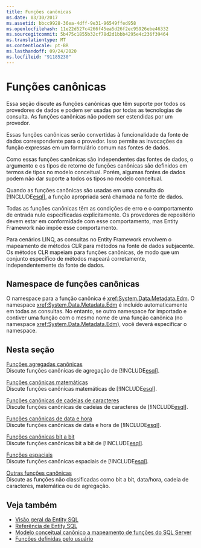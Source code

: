 ```yaml
---
title: Funções canônicas
ms.date: 03/30/2017
ms.assetid: bbcc9928-36ea-4dff-9e31-96549ffed958
ms.openlocfilehash: 11e22d527c4266f45ea5d26f2ec95926ebe46332
ms.sourcegitcommit: 5b475c1855b32cf78d2d1bbb4295e4c236f39464
ms.translationtype: MT
ms.contentlocale: pt-BR
ms.lasthandoff: 09/24/2020
ms.locfileid: "91185230"
---
```

# <a name="canonical-functions"></a>Funções canônicas

Essa seção discute as funções canônicas que têm suporte por todos os provedores de dados e podem ser usadas por todas as tecnologias de consulta. As funções canônicas não podem ser estendidas por um provedor.  
  
 Essas funções canônicas serão convertidas à funcionalidade da fonte de dados correspondente para o provedor. Isso permite as invocações da função expressas em um formulário comum nas fontes de dados.  
  
 Como essas funções canônicas são independentes das fontes de dados, o argumento e os tipos de retorno de funções canônicas são definidos em termos de tipos no modelo conceitual. Porém, algumas fontes de dados podem não dar suporte a todos os tipos no modelo conceitual.  
  
 Quando as funções canônicas são usadas em uma consulta do [!INCLUDE[esql](../../../../../../includes/esql-md.md)], a função apropriada será chamada na fonte de dados.  
  
 Todas as funções canônicas têm as condições de erro e o comportamento de entrada nulo especificadas explicitamente. Os provedores de repositório devem estar em conformidade com esse comportamento, mas Entity Framework não impõe esse comportamento.  
  
 Para cenários LINQ, as consultas no Entity Framework envolvem o mapeamento de métodos CLR para métodos na fonte de dados subjacente. Os métodos CLR mapeiam para funções canônicas, de modo que um conjunto específico de métodos mapeará corretamente, independentemente da fonte de dados.  
  
## <a name="canonical-functions-namespace"></a>Namespace de funções canônicas  

 O namespace para a função canônica é <xref:System.Data.Metadata.Edm>. O namespace <xref:System.Data.Metadata.Edm> é incluído automaticamente em todas as consultas. No entanto, se outro namespace for importado e contiver uma função com o mesmo nome de uma função canônica (no namespace <xref:System.Data.Metadata.Edm>), você deverá especificar o namespace.  
  
## <a name="in-this-section"></a>Nesta seção  

 [Funções agregadas canônicas](aggregate-canonical-functions.md)  
 Discute funções canônicas de agregação de [!INCLUDE[esql](../../../../../../includes/esql-md.md)].  
  
 [Funções canônicas matemáticas](math-canonical-functions.md)  
 Discute funções canônicas matemáticas de [!INCLUDE[esql](../../../../../../includes/esql-md.md)].  
  
 [Funções canônicas de cadeias de caracteres](string-canonical-functions.md)  
 Discute funções canônicas de cadeias de caracteres de [!INCLUDE[esql](../../../../../../includes/esql-md.md)].  
  
 [Funções canônicas de data e hora](date-and-time-canonical-functions.md)  
 Discute funções canônicas de data e hora de [!INCLUDE[esql](../../../../../../includes/esql-md.md)].  
  
 [Funções canônicas bit a bit](bitwise-canonical-functions.md)  
 Discute funções canônicas bit a bit de [!INCLUDE[esql](../../../../../../includes/esql-md.md)].  
  
 [Funções espaciais](spatial-functions.md)  
 Discute funções canônicas espaciais de [!INCLUDE[esql](../../../../../../includes/esql-md.md)].  
  
 [Outras funções canônicas](other-canonical-functions.md)  
 Discute as funções não classificadas como bit a bit, data/hora, cadeia de caracteres, matemática ou de agregação.  
  
## <a name="see-also"></a>Veja também

- [Visão geral da Entity SQL](entity-sql-overview.md)
- [Referência de Entity SQL](entity-sql-reference.md)
- [Modelo conceitual canônico a mapeamento de funções do SQL Server](../conceptual-model-canonical-to-sql-server-functions-mapping.md)
- [Funções definidas pelo usuário](user-defined-functions-entity-sql.md)
